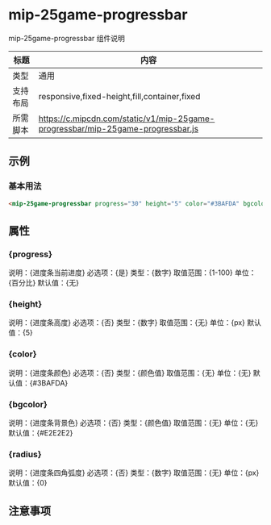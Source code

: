# mip-25game-progressbar

mip-25game-progressbar 组件说明

标题|内容
----|----
类型|通用
支持布局|responsive,fixed-height,fill,container,fixed
所需脚本|https://c.mipcdn.com/static/v1/mip-25game-progressbar/mip-25game-progressbar.js

## 示例

### 基本用法
```html
<mip-25game-progressbar progress="30" height="5" color="#3BAFDA" bgcolor="#E2E2E2" radius="5"></mip-25game-progressbar>
```

## 属性

### {progress}

说明：{进度条当前进度}
必选项：{是}
类型：{数字}
取值范围：{1-100}
单位：{百分比}
默认值：{无}

### {height}

说明：{进度条高度}
必选项：{否}
类型：{数字}
取值范围：{无}
单位：{px}
默认值：{5}

### {color}

说明：{进度条颜色}
必选项：{否}
类型：{颜色值}
取值范围：{无}
单位：{无}
默认值：{#3BAFDA}

### {bgcolor}

说明：{进度条背景色}
必选项：{否}
类型：{颜色值}
取值范围：{无}
单位：{无}
默认值：{#E2E2E2}

### {radius}

说明：{进度条四角弧度}
必选项：{否}
类型：{数字}
取值范围：{无}
单位：{px}
默认值：{0}


## 注意事项

